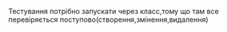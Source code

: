Тестування потрібно запускати через класс,тому що там все перевіряється поступово(створення,змінення,видалення)
